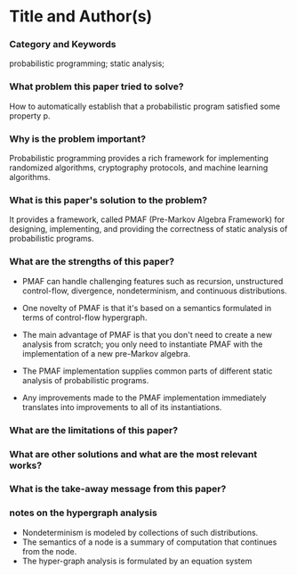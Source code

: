 # Title and Author(s)

### Category and Keywords
probabilistic programming; static analysis;

### What problem this paper tried to solve?
How to automatically establish that a probabilistic program satisfied some
property p.

### Why is the problem important?
Probabilistic programming provides a rich framework for implementing randomized
algorithms, cryptography protocols, and machine learning algorithms.

### What is this paper's solution to the problem?
It provides a framework, called PMAF (Pre-Markov Algebra Framework) for
designing, implementing, and providing the correctness of static analysis of
probabilistic programs.

### What are the strengths of this paper?
- PMAF can handle challenging features such as recursion, unstructured
control-flow, divergence, nondeterminism, and continuous distributions.

- One novelty of PMAF is that it's based on a semantics formulated in terms of
control-flow hypergraph.

- The main advantage of PMAF is that you don't need to create a new analysis from
scratch; you only need to instantiate PMAF with the implementation of a new
pre-Markov algebra.

- The PMAF implementation supplies common parts of different static analysis of
  probabilistic programs.

- Any improvements made to the PMAF implementation immediately translates into
  improvements to all of its instantiations.

### What are the limitations of this paper?

### What are other solutions and what are the most relevant works?

### What is the take-away message from this paper?

### notes on the hypergraph analysis
- Nondeterminism is modeled by collections of such distributions.
- The semantics of a node is a summary of computation that continues from the 
node.
- The hyper-graph analysis is formulated by an equation system

